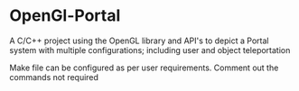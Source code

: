 # OpenGl-Portal
A C/C++ project using the OpenGL library and API's to depict a Portal system
with multiple configurations; including user and object teleportation

Make file can be configured as per user requirements. Comment out the commands
not required
